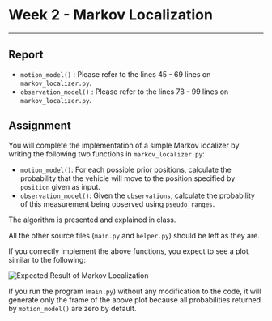 # Week 2 - Markov Localization

---

[//]: # (Image References)
[plot]: ./markov.gif

## Report
* `motion_model()` : Please refer to the lines 45 - 69 lines on `markov_localizer.py`.
* `observation_model()` : Please refer to the lines 78 - 99 lines on `markov_localizer.py`.


## Assignment

You will complete the implementation of a simple Markov localizer by writing the following two functions in `markov_localizer.py`:

* `motion_model()`: For each possible prior positions, calculate the probability that the vehicle will move to the position specified by `position` given as input.
* `observation_model()`: Given the `observations`, calculate the probability of this measurement being observed using `pseudo_ranges`.

The algorithm is presented and explained in class.

All the other source files (`main.py` and `helper.py`) should be left as they are.

If you correctly implement the above functions, you expect to see a plot similar to the following:

![Expected Result of Markov Localization][plot]

If you run the program (`main.py`) without any modification to the code, it will generate only the frame of the above plot because all probabilities returned by `motion_model()` are zero by default.